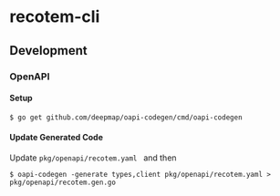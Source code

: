 # recotem-cli

## Development

### OpenAPI

#### Setup

```
$ go get github.com/deepmap/oapi-codegen/cmd/oapi-codegen
```

#### Update Generated Code

Update `pkg/openapi/recotem.yaml ` and then

```
$ oapi-codegen -generate types,client pkg/openapi/recotem.yaml > pkg/openapi/recotem.gen.go
```
 
